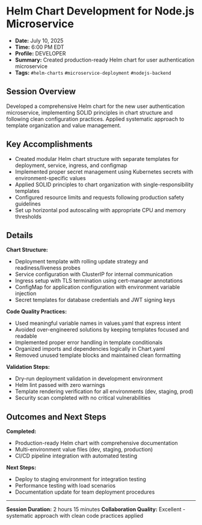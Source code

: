 # Helm Chart Development for Node.js Microservice

- **Date:** July 10, 2025
- **Time:** 6:00 PM EDT
- **Profile:** DEVELOPER
- **Summary:** Created production-ready Helm chart for user authentication microservice
- **Tags:** `#helm-charts` `#microservice-deployment` `#nodejs-backend`

## Session Overview

Developed a comprehensive Helm chart for the new user authentication microservice, implementing SOLID principles in chart structure and following clean configuration practices. Applied systematic approach to template organization and value management.

## Key Accomplishments

- Created modular Helm chart structure with separate templates for deployment, service, ingress, and configmap
- Implemented proper secret management using Kubernetes secrets with environment-specific values
- Applied SOLID principles to chart organization with single-responsibility templates
- Configured resource limits and requests following production safety guidelines
- Set up horizontal pod autoscaling with appropriate CPU and memory thresholds

## Details

**Chart Structure:**
- Deployment template with rolling update strategy and readiness/liveness probes
- Service configuration with ClusterIP for internal communication
- Ingress setup with TLS termination using cert-manager annotations
- ConfigMap for application configuration with environment variable injection
- Secret templates for database credentials and JWT signing keys

**Code Quality Practices:**
- Used meaningful variable names in values.yaml that express intent
- Avoided over-engineered solutions by keeping templates focused and readable
- Implemented proper error handling in template conditionals
- Organized imports and dependencies logically in Chart.yaml
- Removed unused template blocks and maintained clean formatting

**Validation Steps:**
- Dry-run deployment validation in development environment
- Helm lint passed with zero warnings
- Template rendering verification for all environments (dev, staging, prod)
- Security scan completed with no critical vulnerabilities

## Outcomes and Next Steps

**Completed:**
- Production-ready Helm chart with comprehensive documentation
- Multi-environment value files (dev, staging, production)
- CI/CD pipeline integration with automated testing

**Next Steps:**
- Deploy to staging environment for integration testing
- Performance testing with load scenarios
- Documentation update for team deployment procedures

---

**Session Duration:** 2 hours 15 minutes
**Collaboration Quality:** Excellent - systematic approach with clean code practices applied
